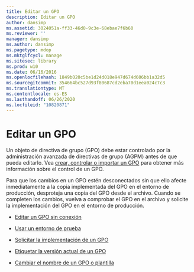 ```yaml
---
title: Editar un GPO
description: Editar un GPO
author: dansimp
ms.assetid: 3024051a-ff33-46d0-9c3e-68ebae7f6b60
ms.reviewer: ''
manager: dansimp
ms.author: dansimp
ms.pagetype: mdop
ms.mktglfcycl: manage
ms.sitesec: library
ms.prod: w10
ms.date: 06/16/2016
ms.openlocfilehash: 1849b020c5be1d24d018e947d674d606bb1a32d5
ms.sourcegitcommit: 354664bc527d93f80687cd2eba70d1eea024c7c3
ms.translationtype: MT
ms.contentlocale: es-ES
ms.lasthandoff: 06/26/2020
ms.locfileid: "10820871"
---
```

# Editar un GPO


Un objeto de directiva de grupo (GPO) debe estar controlado por la administración avanzada de directivas de grupo (AGPM) antes de que pueda editarlo. Vea [crear, controlar o importar un GPO](creating-controlling-or-importing-a-gpo-agpm30ops.md) para obtener más información sobre el control de un GPO.

Para que los cambios en un GPO estén desconectados sin que ello afecte inmediatamente a la copia implementada del GPO en el entorno de producción, desproteja una copia del GPO desde el archivo. Cuando se completen los cambios, vuelva a comprobar el GPO en el archivo y solicite la implementación del GPO en el entorno de producción.

-   [Editar un GPO sin conexión](edit-a-gpo-offline-agpm30ops.md)

-   [Usar un entorno de prueba](use-a-test-environment-agpm30ops.md)

-   [Solicitar la implementación de un GPO](request-deployment-of-a-gpo-agpm30ops.md)

-   [Etiquetar la versión actual de un GPO](label-the-current-version-of-a-gpo-agpm30ops.md)

-   [Cambiar el nombre de un GPO o plantilla](rename-a-gpo-or-template-agpm30ops.md)

 

 





